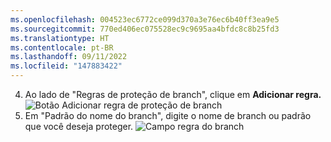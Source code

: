 ```yaml
---
ms.openlocfilehash: 004523ec6772ce099d370a3e76ec6b40ff3ea9e5
ms.sourcegitcommit: 770ed406ec075528ec9c9695aa4bfdc8c8b25fd3
ms.translationtype: HT
ms.contentlocale: pt-BR
ms.lasthandoff: 09/11/2022
ms.locfileid: "147883422"
---
```

4. Ao lado de "Regras de proteção de branch", clique em **Adicionar regra.** 
  ![Botão Adicionar regra de proteção de branch](/assets/images/help/branches/add-branch-protection-rule.png)
5. Em "Padrão do nome do branch", digite o nome de branch ou padrão que você deseja proteger.
  ![Campo regra do branch](/assets/images/help/branches/specify-branch-protection-rule.png)
